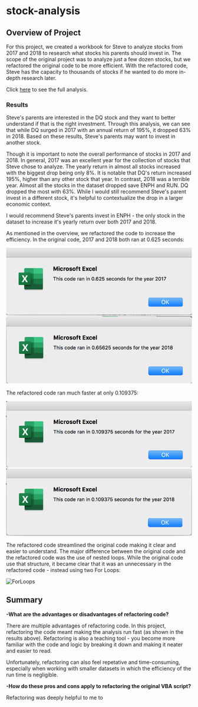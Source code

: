 # stock-analysis

## Overview of Project
For this project, we created a workbook for Steve to analyze stocks from 2017 and 2018 to research what stocks his parents should invest in. The scope of the original project was to analyze just a few dozen stocks, but we refactored the original code to be more efficient. With the refactored code, Steve has the capacity to thousands of stocks if he wanted to do more in-depth research later.

Click [here](https://github.com/liviblocker/stock-analysis/blob/master/VBA_Challenge.xlsm) to see the full analysis.

### Results
Steve's parents are interested in the DQ stock and they want to better understand if that is the right investment. Through this analysis, we can see that while DQ surged in 2017 with an annual return of 195%, it dropped 63% in 2018. Based on these results, Steve's parents may want to invest in another stock.

Though it is important to note the overall performance of stocks in 2017 and 2018. In general, 2017 was an excellent year for the collection of stocks that Steve chose to analyze. The yearly return in almost all stocks increased with the biggest drop being only 8%. It is notable that DQ's return increased 195%, higher than any other stock that year. In contrast, 2018 was a terrible year. Almost all the stocks in the dataset dropped save ENPH and RUN. DQ dropped the most with 63%. While I would still recommend Steve's parent invest in a different stock, it's helpful to contextualize the drop in a larger economic context.

I would recommend Steve's parents invest in ENPH - the only stock in the dataset to increase it's yearly return over both 2017 and 2018.

As mentioned in the overview, we refactored the code to increase the efficiency. In the original code, 2017 and 2018 both ran at 0.625 seconds:

![OriginalCode_2017](https://github.com/liviblocker/stock-analysis/blob/master/OriginalCode_2017.png)
![OriginalCode_2018](https://github.com/liviblocker/stock-analysis/blob/master/OriginalCode_2018.png)

The refactored code ran much faster at only 0.109375:

![VBA_Challenge_2017](https://github.com/liviblocker/stock-analysis/blob/master/VBA_Challenge_2017.png)
![VBA_Challenge_2018](https://github.com/liviblocker/stock-analysis/blob/master/VBA_Challenge_2018.png)

The refactored code streamlined the original code making it clear and easier to understand. The major difference between the original code and the refactored code was the use of nested loops. While the original code use that structure, it became clear that it was an unnecessary in the refactored code - instead using two For Loops:

![ForLoops](https://github.com/liviblocker/stock-analysis/blob/master/ForLoops.png)

## Summary
<b>-What are the advantages or disadvantages of refactoring code?</b>

There are multiple advantages of refactoring code. In this project, refactoring the code meant making the analysis run fast (as shown in the results above). Refactoring is also a teaching tool - you become more familiar with the code and logic by breaking it down and making it neater and easier to read.

Unfortunately, refactoring can also feel repetative and time-consuming, especially when working with smaller datasets in which the efficiency of the run time is negligible. 

<b>-How do these pros and cons apply to refactoring the original VBA script?</b>

Refactoring was deeply helpful to me to 


